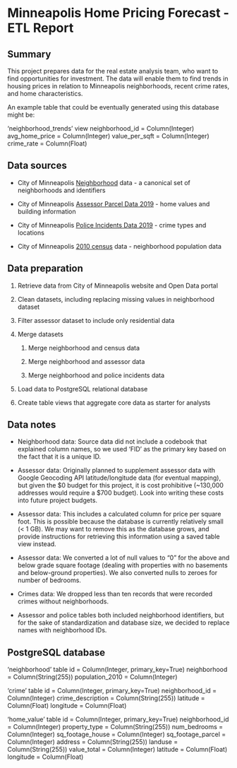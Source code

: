 # Minneapolis Home Pricing Forecast - ETL Report

## Summary
This project prepares data for the real estate analysis team, who want to find opportunities for investment. The data will enable them to find trends in housing prices in relation to Minneapolis neighborhoods, recent crime rates, and home characteristics.

An example table that could be eventually generated using this database might be:

‘neighborhood_trends’ view
  neighborhood_id = Column(Integer)
  avg_home_price = Column(Integer)
  value_per_sqft = Column(Integer)
  crime_rate = Column(Float)
  
## Data sources
* City of Minneapolis  [Neighborhood](http://opendata.minneapolismn.gov/datasets/minneapolis-neighborhoods)  data - a canonical set of neighborhoods and identifiers

* City of Minneapolis  [Assessor Parcel Data 2019](http://opendata.minneapolismn.gov/datasets/assessors-parcel-data-2019)  - home values and building information

* City of Minneapolis  [Police Incidents Data 2019](http://opendata.minneapolismn.gov/datasets/police-incidents-2019)  - crime types and locations

* City of Minneapolis  [2010 census](http://www.minneapolismn.gov/census/2010/census_2010)  data - neighborhood population data

## Data preparation
1. Retrieve data from City of Minneapolis website and Open Data portal

2. Clean datasets, including replacing missing values in neighborhood dataset

3. Filter assessor dataset to include only residential data

4. Merge datasets

	1. Merge neighborhood and census data

	2. Merge neighborhood and assessor data

	3. Merge neighborhood and police incidents data

5. Load data to PostgreSQL relational database

6. Create table views that aggregate core data as starter for analysts

## Data notes
* Neighborhood data: Source data did not include a codebook that explained column names, so we used ‘FID’ as the primary key based on the fact that it is a unique ID.

* Assessor data: Originally planned to supplement assessor data with Google Geocoding API latitude/longitude data (for eventual mapping), but given the $0 budget for this project, it is cost prohibitive (~130,000 addresses would require a $700 budget). Look into writing these costs into future project budgets.

* Assessor data: This includes a calculated column for price per square foot. This is possible because the database is currently relatively small (< 1 GB). We may want to remove this as the database grows, and provide instructions for retrieving this information using a saved table view instead.

* Assessor data: We converted a lot of null values to “0” for the above and below grade square footage (dealing with properties with no basements and below-ground properties). We also converted nulls to zeroes for number of bedrooms.

* Crimes data: We dropped less than ten records that were recorded crimes without neighborhoods.

* Assessor and police tables both included neighborhood identifiers, but for the sake of standardization and database size, we decided to replace names with neighborhood IDs.

## PostgreSQL database
‘neighborhood’ table
    id = Column(Integer, primary_key=True)
    neighborhood = Column(String(255))
    population_2010 = Column(Integer)

‘crime’ table
    id = Column(Integer, primary_key=True)
    neighborhood_id = Column(Integer)
    crime_description = Column(String(255))
    latitude = Column(Float)
    longitude = Column(Float)

‘home_value’ table
    id = Column(Integer, primary_key=True)
    neighborhood_id = Column(Integer)
    property_type = Column(String(255))
    num_bedrooms = Column(Integer)
    sq_footage_house = Column(Integer)
    sq_footage_parcel = Column(Integer)
    address = Column(String(255))
    landuse = Column(String(255))
    value_total = Column(Integer)
    latitude = Column(Float)
    longitude = Column(Float)
